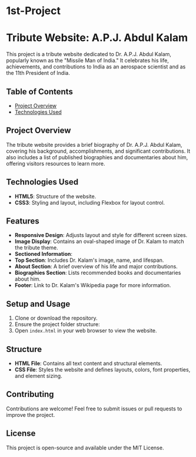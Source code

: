# 1st-Project
# Tribute Website: A.P.J. Abdul Kalam

This project is a tribute website dedicated to Dr. A.P.J. Abdul Kalam, popularly known as the "Missile Man of India." It celebrates his life, achievements, and contributions to India as an aerospace scientist and as the 11th President of India.

## Table of Contents
- [Project Overview](#Template)
- [Technologies Used](#HTML,CSS)

## Project Overview
The tribute website provides a brief biography of Dr. A.P.J. Abdul Kalam, covering his background, accomplishments, and significant contributions. It also includes a list of published biographies and documentaries about him, offering visitors resources to learn more.

## Technologies Used
- **HTML5**: Structure of the website.
- **CSS3**: Styling and layout, including Flexbox for layout control.
  
## Features
- **Responsive Design**: Adjusts layout and style for different screen sizes.
- **Image Display**: Contains an oval-shaped image of Dr. Kalam to match the tribute theme.
- **Sectioned Information**:
- **Top Section**: Includes Dr. Kalam's image, name, and lifespan.
- **About Section**: A brief overview of his life and major contributions.
- **Biographies Section**: Lists recommended books and documentaries about him.
- **Footer**: Link to Dr. Kalam's Wikipedia page for more information.

## Setup and Usage
1. Clone or download the repository.
2. Ensure the project folder structure:
3. Open `index.html` in your web browser to view the website.

## Structure
- **HTML File**: Contains all text content and structural elements.
- **CSS File**: Styles the website and defines layouts, colors, font properties, and element sizing.

## Contributing
Contributions are welcome! Feel free to submit issues or pull requests to improve the project.

## License
This project is open-source and available under the MIT License.

